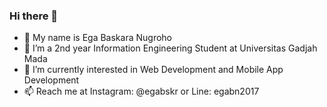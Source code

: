 ### Hi there 👋
- 👦 My name is Ega Baskara Nugroho
- 🔭 I’m a 2nd year Information Engineering Student at Universitas Gadjah Mada
- 🌱 I’m currently interested in Web Development and Mobile App Development
- 📫 Reach me at Instagram: @egabskr or Line: egabn2017
